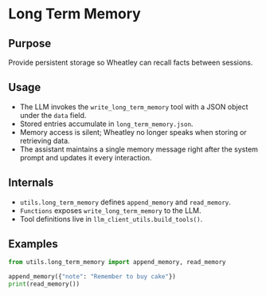 # Long Term Memory

## Purpose
Provide persistent storage so Wheatley can recall facts between sessions.

## Usage
- The LLM invokes the `write_long_term_memory` tool with a JSON object under the `data` field.
- Stored entries accumulate in `long_term_memory.json`.
- Memory access is silent; Wheatley no longer speaks when storing or retrieving data.
- The assistant maintains a single memory message right after the system prompt and updates it every interaction.

## Internals
- `utils.long_term_memory` defines `append_memory` and `read_memory`.
- `Functions` exposes `write_long_term_memory` to the LLM.
- Tool definitions live in `llm_client_utils.build_tools()`.

## Examples
```python
from utils.long_term_memory import append_memory, read_memory

append_memory({"note": "Remember to buy cake"})
print(read_memory())
```
